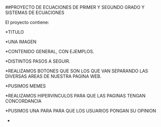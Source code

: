##PROYECTO DE ECUACIONES DE PRIMER Y SEGUNDO GRADO Y SISTEMAS DE ECUACIONES

El proyecto contiene:

*TITULO

*UNA IMAGEN 

*CONTENIDO GENERAL, CON EJEMPLOS.

*DISTINTOS PASOS A SEGUIR.

*REALIZAMOS BOTONES QUE SON LOS QUE VAN SEPARANDO LAS DIVERSAS AREAS DE NUESTRA PAGINA WEB.

*PUSIMOS MEMES

*REALIZAMOS HIPERVINCULOS PARA QUE LAS PAGINAS TENGAN CONCORDANCIA

*PUSIMOS UNA PARA PARA QUE LOS USUARIOS PONGAN SU OPINION

*
